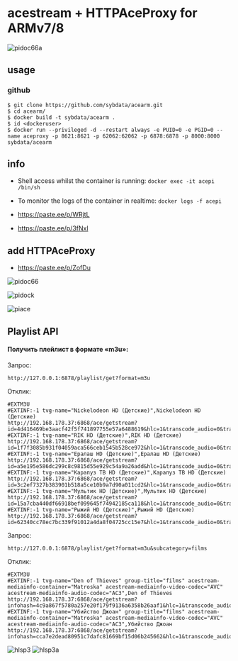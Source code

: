 # acestream + HTTPAceProxy for ARMv7/8

![pidoc66a](https://user-images.githubusercontent.com/24189833/38827684-fd660e36-41b3-11e8-892a-e49f24e935c3.png)

## usage

### github

```
$ git clone https://github.com/sybdata/acearm.git
$ cd acearm/
$ docker build -t sybdata/acearm .
$ id <dockeruser>
$ docker run --privileged -d --restart always -e PUID=0 -e PGID=0 --name aceproxy -p 8621:8621 -p 62062:62062 -p 6878:6878 -p 8000:8000 sybdata/acearm
```
## info

* Shell access whilst the container is running: `docker exec -it acepi /bin/sh`
* To monitor the logs of the container in realtime: `docker logs -f acepi`

* https://paste.ee/p/WRjtL
* https://paste.ee/p/3fNxl

## add HTTPAceProxy

* https://paste.ee/p/ZofDu

![pidoc66](https://user-images.githubusercontent.com/24189833/38827151-4b004406-41b2-11e8-902e-cc6d27972ecc.png)


![pidock](https://user-images.githubusercontent.com/24189833/38767729-4adaaec0-3fe7-11e8-8952-e6ea6f7e7744.png)

![piace](https://user-images.githubusercontent.com/24189833/38771057-7540bca6-401c-11e8-82b4-1087c1464fc2.png)

## Playlist API

#### Получить плейлист в формате «m3u»:
Запрос:
```
http://127.0.0.1:6878/playlist/get?format=m3u
```
Отклик:
```
#EXTM3U
#EXTINF:-1 tvg-name="Nickelodeon HD (Детские)",Nickelodeon HD (Детские)
http://192.168.178.37:6868/ace/getstream?id=4d416469be3aacf42f5f741897755e57a6488619&hlc=1&transcode_audio=0&transcode_mp3=0&transcode_ac3=0&preferred_audio_language=eng
#EXTINF:-1 tvg-name="RIK HD (Детские)",RIK HD (Детские)
http://192.168.178.37:6868/ace/getstream?id=1f7f3085b931f04059aca566ceb1545b528ce972&hlc=1&transcode_audio=0&transcode_mp3=0&transcode_ac3=0&preferred_audio_language=eng
#EXTINF:-1 tvg-name="Ералаш HD (Детские)",Ералаш HD (Детские)
http://192.168.178.37:6868/ace/getstream?id=a5e195e586dc299c8c9815d55e929c54a9a26add&hlc=1&transcode_audio=0&transcode_mp3=0&transcode_ac3=0&preferred_audio_language=eng
#EXTINF:-1 tvg-name="Карапуз ТВ HD (Детские)",Карапуз ТВ HD (Детские)
http://192.168.178.37:6868/ace/getstream?id=3c2ef7327b383901b518a5ce10b9a7d90a011cd2&hlc=1&transcode_audio=0&transcode_mp3=0&transcode_ac3=0&preferred_audio_language=eng
#EXTINF:-1 tvg-name="Мультик HD (Детские)",Мультик HD (Детские)
http://192.168.178.37:6868/ace/getstream?id=15a7cba440df66918bef099645f74942185ca118&hlc=1&transcode_audio=0&transcode_mp3=0&transcode_ac3=0&preferred_audio_language=eng
#EXTINF:-1 tvg-name="Рыжий HD (Детские)",Рыжий HD (Детские)
http://192.168.178.37:6868/ace/getstream?id=62340cc78ec7bc339f91012a4da8f04725cc15e7&hlc=1&transcode_audio=0&transcode_mp3=0&transcode_ac3=0&preferred_audio_language=eng
```

Запрос:
```
http://127.0.0.1:6878/playlist/get?format=m3u&subcategory=films
```
Отклик:
```
#EXTM3U
#EXTINF:-1 tvg-name="Den of Thieves" group-title="films" acestream-mediainfo-container="Matroska" acestream-mediainfo-video-codec="AVC" acestream-mediainfo-audio-codec="AC3",Den of Thieves
http://192.168.178.37:6868/ace/getstream?infohash=4c9a867f5780a257e20f179f9136a6358b26aaf1&hlc=1&transcode_audio=0&transcode_mp3=0&transcode_ac3=0&preferred_audio_language=eng
#EXTINF:-1 tvg-name="Убийство Джоан" group-title="films" acestream-mediainfo-container="Matroska" acestream-mediainfo-video-codec="AVC" acestream-mediainfo-audio-codec="AC3",Убийство Джоан
http://192.168.178.37:6868/ace/getstream?infohash=cca7e2dead80951c7dafc81669bf15d06b245662&hlc=1&transcode_audio=0&transcode_mp3=0&transcode_ac3=0&preferred_audio_language=eng
```
![hlsp3](https://user-images.githubusercontent.com/24189833/40187317-8cdeff54-59f7-11e8-9061-35f074f22f50.png)
![hlsp3a](https://user-images.githubusercontent.com/24189833/40187400-b1eee3ae-59f7-11e8-96b7-170c8ba0a027.png)
